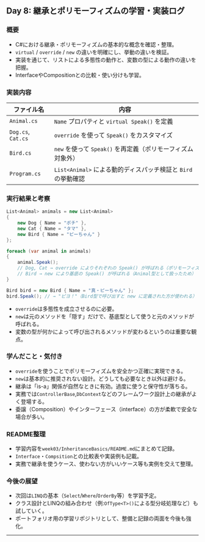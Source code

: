 ## Day 8: 継承とポリモーフィズムの学習・実装ログ

### 概要

- C#における継承・ポリモーフィズムの基本的な概念を確認・整理。
- `virtual` / `override` / `new` の違いを明確にし、挙動の違いを検証。
- 実装を通じて、リストによる多態性の動作と、変数の型による動作の違いを把握。
- InterfaceやCompositionとの比較・使い分けも学習。

### 実装内容

| ファイル名         | 内容                                                          |
|--------------------|---------------------------------------------------------------|
| `Animal.cs`        | `Name` プロパティと `virtual Speak()` を定義                  |
| `Dog.cs`, `Cat.cs` | `override` を使って `Speak()` をカスタマイズ                  |
| `Bird.cs`          | `new` を使って `Speak()` を再定義（ポリモーフィズム対象外）   |
| `Program.cs`       | `List<Animal>` による動的ディスパッチ検証と `Bird` の挙動確認 |

### 実行結果と考察

```csharp
List<Animal> animals = new List<Animal>
{
    new Dog { Name = "ポチ" },
    new Cat { Name = "タマ" },
    new Bird { Name = "ピーちゃん" }
};

foreach (var animal in animals)
{
    animal.Speak(); 
    // Dog, Cat → override によりそれぞれの Speak() が呼ばれる（ポリモーフィズム成立）
    // Bird → new により基底の Speak() が呼ばれる（Animal型として扱ったため）
}

Bird bird = new Bird { Name = "真・ピーちゃん" };
bird.Speak(); // → "ピヨ！"（Bird型で呼び出すと new に定義された方が使われる）
```

- `override`は多態性を成立させるのに必要。
- `new`は元のメソッドを「隠す」だけで、基底型として使うと元のメソッドが呼ばれる。
- 変数の型が何かによって呼び出されるメソッドが変わるというのは重要な観点。

### 学んだこと・気付き
- `override`を使うことでポリモーフィズムを安全かつ正確に実現できる。
- `new`は基本的に推奨されない設計。どうしても必要なとき以外は避ける。
- 継承は「is-a」関係が自然なときに有効。過度に使うと保守性が落ちる。
- 実務では`ControllerBase`,`DbContext`などのフレームワーク設計上の継承がよく登場する。
- 委譲（Composition）やインターフェース（interface）の方が柔軟で安全な場合が多い。

### README整理
- 学習内容を`week03/InheritanceBasics/README.md`にまとめて記録。
- `Interface`・`Compsition`との比較表や実装例も記載。
- 実務で継承を使うケース、使わない方がいいケース等も実例を交えて整理。

### 今後の展望
- 次回は`LINQ`の基本（`Select`/`Where`/`OrderBy`等）を学習予定。
- クラス設計とLINQの組み合わせ（例:`OfType<T>()`による型分岐処理など）も試していく。
- ポートフォリオ用の学習リポジトリとして、整備と記録の両面を今後も強化。

---

